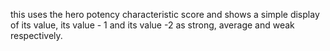this uses the hero potency characteristic score and shows a simple display of its value, its value - 1 and its value -2 as strong, average and weak respectively.